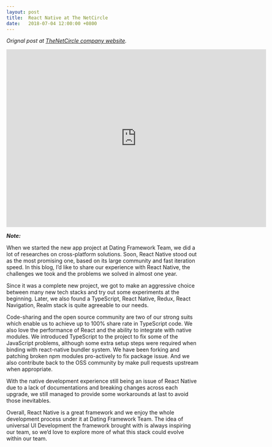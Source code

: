 ```yaml
---
layout: post
title:  React Native at The NetCircle
date:   2018-07-04 12:00:00 +0800
---
```


_Orignal post at [TheNetCircle company website](https://thenetcircle.com/updates/research-sharing-react-native/)._

<iframe src="https://slides.com/timwangdev/react-native-at-dating-framework/embed" width="678" height="464" scrolling="no" frameborder="0" webkitallowfullscreen mozallowfullscreen allowfullscreen></iframe>

**_Note:_**

When we started the new app project at Dating Framework Team, we did a lot of researches on cross-platform solutions. Soon, React Native stood out as the most promising one, based on its large community and fast iteration speed. In this blog, I’d like to share our experience with React Native, the challenges we took and the problems we solved in almost one year.

Since it was a complete new project, we got to make an aggressive choice between many new tech stacks and try out some experiments at the beginning. Later, we also found a TypeScript, React Native, Redux, React Navigation, Realm stack is quite agreeable to our needs.

Code-sharing and the open source community are two of our strong suits which enable us to achieve up to 100% share rate in TypeScript code. We also love the performance of React and the ability to integrate with native modules. We introduced TypeScript to the project to fix some of the JavaScript problems, although some extra setup steps were required when binding with react-native bundler system. We have been forking and patching broken npm modules pro-actively to fix package issue. And we also contribute back to the OSS community by make pull requests upstream when appropriate.

With the native development experience still being an issue of React Native due to a lack of documentations and breaking changes across each upgrade, we still managed to provide some workarounds at last to avoid those inevitables.

Overall, React Native is a great framework and we enjoy the whole development process under it at Dating Framework Team. The idea of universal UI Development the framework brought with is always inspiring our team, so we’d love to explore more of what this stack could evolve within our team.

